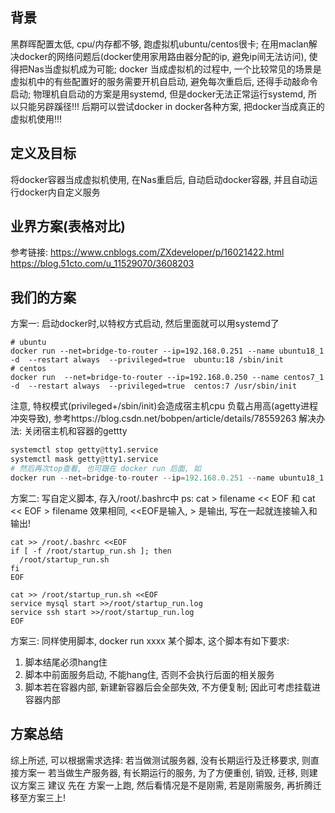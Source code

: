 


## 背景
黑群晖配置太低, cpu/内存都不够, 跑虚拟机ubuntu/centos很卡;
在用maclan解决docker的网络问题后(docker使用家用路由器分配的ip, 避免ip间无法访问), 使得把Nas当虚拟机成为可能;
docker 当成虚拟机的过程中, 一个比较常见的场景是虚拟机中的有些配置好的服务需要开机自启动, 避免每次重启后, 还得手动敲命令启动;
物理机自启动的方案是用systemd, 但是docker无法正常运行systemd, 所以只能另辟蹊径!!!
后期可以尝试docker in docker各种方案, 把docker当成真正的虚拟机使用!!!

## 定义及目标
将docker容器当成虚拟机使用, 在Nas重启后, 自动启动docker容器, 并且自动运行docker内自定义服务

## 业界方案(表格对比)
参考链接: 
https://www.cnblogs.com/ZXdeveloper/p/16021422.html
https://blog.51cto.com/u_11529070/3608203


## 我们的方案
方案一: 启动docker时,以特权方式启动, 然后里面就可以用systemd了
```
# ubuntu
docker run --net=bridge-to-router --ip=192.168.0.251 --name ubuntu18_1 -d  --restart always  --privileged=true  ubuntu:18 /sbin/init
# centos
docker run  --net=bridge-to-router --ip=192.168.0.250 --name centos7_1 -d  --restart always  --privileged=true  centos:7 /usr/sbin/init
```
注意, 特权模式(privileged+/sbin/init)会造成宿主机cpu 负载占用高(agetty进程冲突导致), 参考https://blog.csdn.net/bobpen/article/details/78559263
解决办法: 关闭宿主机和容器的gettty
```python
systemctl stop getty@tty1.service
systemctl mask getty@tty1.service
# 然后再次top查看, 也可跟在 docker run 后面, 如
docker run --net=bridge-to-router --ip=192.168.0.251 --name ubuntu18_1 -d  --restart always  --privileged=true  ubuntu:18 /sbin/init && systemctl stop getty@tty1.service && systemctl mask getty@tty1.service

```

方案二: 写自定义脚本, 存入/root/.bashrc中
ps: cat > filename << EOF  和 cat << EOF > filename  效果相同, 
<<EOF是输入, > 是输出, 写在一起就连接输入和输出!
```
cat >> /root/.bashrc <<EOF
if [ -f /root/startup_run.sh ]; then
  /root/startup_run.sh
fi
EOF

cat >> /root/startup_run.sh <<EOF
service mysql start >>/root/startup_run.log
service ssh start >>/root/startup_run.log
EOF
```

方案三: 同样使用脚本, docker run xxxx  某个脚本, 这个脚本有如下要求:
1. 脚本结尾必须hang住
2. 脚本中前面服务启动, 不能hang住, 否则不会执行后面的相关服务
3. 脚本若在容器内部, 新建新容器后会全部失效, 不方便复制; 因此可考虑挂载进容器内部

## 方案总结
综上所述, 可以根据需求选择: 
若当做测试服务器, 没有长期运行及迁移要求, 则直接方案一
若当做生产服务器, 有长期运行的服务, 为了方便重创, 销毁, 迁移, 则建议方案三
建议 先在 方案一上跑, 然后看情况是不是刚需, 若是刚需服务, 再折腾迁移至方案三上!
